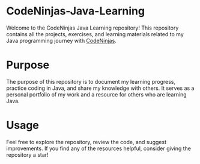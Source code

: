 # CodeNinjas-Java-Learning

Welcome to the CodeNinjas Java Learning repository! This repository contains all the projects, exercises, and learning materials related to my Java programming journey with [CodeNinjas](https://www.naukri.com/code360/home).


# Purpose

The purpose of this repository is to document my learning progress, practice coding in Java, and share my knowledge with others. It serves as a personal portfolio of my work and a resource for others who are learning Java.

# Usage
Feel free to explore the repository, review the code, and suggest improvements. If you find any of the resources helpful, consider giving the repository a star!
